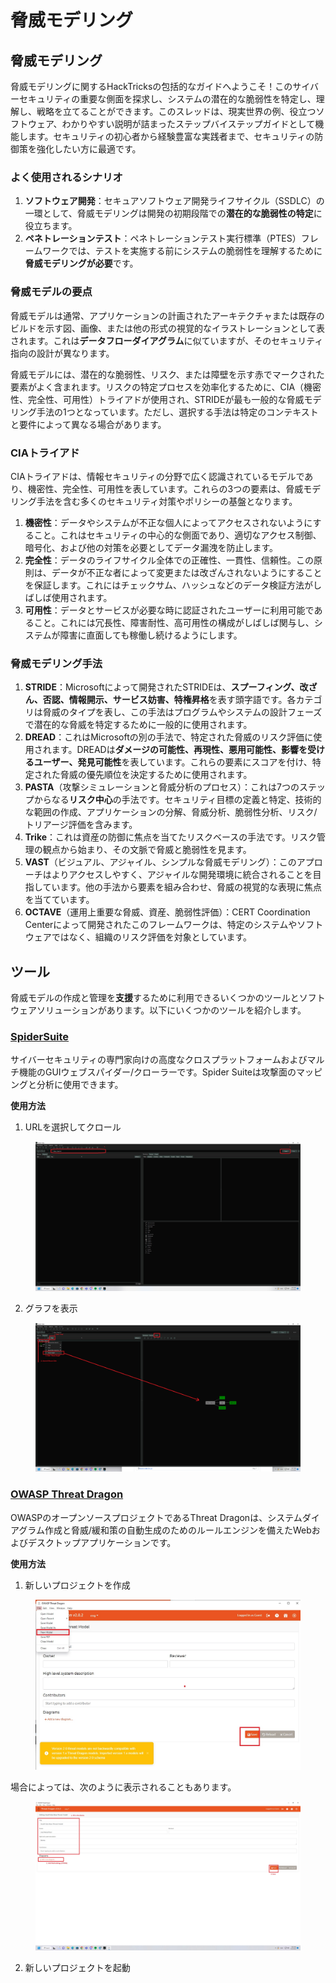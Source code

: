 # 脅威モデリング

## 脅威モデリング

脅威モデリングに関するHackTricksの包括的なガイドへようこそ！このサイバーセキュリティの重要な側面を探求し、システムの潜在的な脆弱性を特定し、理解し、戦略を立てることができます。このスレッドは、現実世界の例、役立つソフトウェア、わかりやすい説明が詰まったステップバイステップガイドとして機能します。セキュリティの初心者から経験豊富な実践者まで、セキュリティの防御策を強化したい方に最適です。

### よく使用されるシナリオ

1. **ソフトウェア開発**：セキュアソフトウェア開発ライフサイクル（SSDLC）の一環として、脅威モデリングは開発の初期段階での**潜在的な脆弱性の特定**に役立ちます。
2. **ペネトレーションテスト**：ペネトレーションテスト実行標準（PTES）フレームワークでは、テストを実施する前にシステムの脆弱性を理解するために**脅威モデリングが必要**です。

### 脅威モデルの要点

脅威モデルは通常、アプリケーションの計画されたアーキテクチャまたは既存のビルドを示す図、画像、または他の形式の視覚的なイラストレーションとして表されます。これは**データフローダイアグラム**に似ていますが、そのセキュリティ指向の設計が異なります。

脅威モデルには、潜在的な脆弱性、リスク、または障壁を示す赤でマークされた要素がよく含まれます。リスクの特定プロセスを効率化するために、CIA（機密性、完全性、可用性）トライアドが使用され、STRIDEが最も一般的な脅威モデリング手法の1つとなっています。ただし、選択する手法は特定のコンテキストと要件によって異なる場合があります。

### CIAトライアド

CIAトライアドは、情報セキュリティの分野で広く認識されているモデルであり、機密性、完全性、可用性を表しています。これらの3つの要素は、脅威モデリング手法を含む多くのセキュリティ対策やポリシーの基盤となります。

1. **機密性**：データやシステムが不正な個人によってアクセスされないようにすること。これはセキュリティの中心的な側面であり、適切なアクセス制御、暗号化、および他の対策を必要としてデータ漏洩を防止します。
2. **完全性**：データのライフサイクル全体での正確性、一貫性、信頼性。この原則は、データが不正な者によって変更または改ざんされないようにすることを保証します。これにはチェックサム、ハッシュなどのデータ検証方法がしばしば使用されます。
3. **可用性**：データとサービスが必要な時に認証されたユーザーに利用可能であること。これには冗長性、障害耐性、高可用性の構成がしばしば関与し、システムが障害に直面しても稼働し続けるようにします。

### 脅威モデリング手法

1. **STRIDE**：Microsoftによって開発されたSTRIDEは、**スプーフィング、改ざん、否認、情報開示、サービス妨害、特権昇格**を表す頭字語です。各カテゴリは脅威のタイプを表し、この手法はプログラムやシステムの設計フェーズで潜在的な脅威を特定するために一般的に使用されます。
2. **DREAD**：これはMicrosoftの別の手法で、特定された脅威のリスク評価に使用されます。DREADは**ダメージの可能性、再現性、悪用可能性、影響を受けるユーザー、発見可能性**を表しています。これらの要素にスコアを付け、特定された脅威の優先順位を決定するために使用されます。
3. **PASTA**（攻撃シミュレーションと脅威分析のプロセス）：これは7つのステップからなる**リスク中心**の手法です。セキュリティ目標の定義と特定、技術的な範囲の作成、アプリケーションの分解、脅威分析、脆弱性分析、リスク/トリアージ評価を含みます。
4. **Trike**：これは資産の防御に焦点を当てたリスクベースの手法です。リスク管理の観点から始まり、その文脈で脅威と脆弱性を見ます。
5. **VAST**（ビジュアル、アジャイル、シンプルな脅威モデリング）：このアプローチはよりアクセスしやすく、アジャイルな開発環境に統合されることを目指しています。他の手法から要素を組み合わせ、脅威の視覚的な表現に焦点を当てています。
6. **OCTAVE**（運用上重要な脅威、資産、脆弱性評価）：CERT Coordination Centerによって開発されたこのフレームワークは、特定のシステムやソフトウェアではなく、組織のリスク評価を対象としています。

## ツール

脅威モデルの作成と管理を**支援**するために利用できるいくつかのツールとソフトウェアソリューションがあります。以下にいくつかのツールを紹介します。

### [SpiderSuite](https://github.com/3nock/SpiderSuite)

サイバーセキュリティの専門家向けの高度なクロスプラットフォームおよびマルチ機能のGUIウェブスパイダー/クローラーです。Spider Suiteは攻撃面のマッピングと分析に使用できます。

**使用方法**

1. URLを選択してクロール

<figure><img src="../.gitbook/assets/threatmodel_spidersuite_1.png" alt=""><figcaption></figcaption></figure>

2. グラフを表示

<figure><img src="../.gitbook/assets/threatmodel_spidersuite_2.png" alt=""><figcaption></figcaption></figure>

### [OWASP Threat Dragon](https://github.com/OWASP/threat-dragon/releases)

OWASPのオープンソースプロジェクトであるThreat Dragonは、システムダイアグラム作成と脅威/緩和策の自動生成のためのルールエンジンを備えたWebおよびデスクトップアプリケーションです。

**使用方法**

1. 新しいプロジェクトを作成

<figure><img src="../.gitbook/assets/create_new_project_1.jpg" alt=""><figcaption></figcaption></figure>

場合によっては、次のように表示されることもあります。

<figure><img src="../.gitbook/assets/1_threatmodel_create_project.jpg" alt=""><figcaption></figcaption></figure>

2. 新しいプロジェクトを起動

<figure><img src="../.gitbook/assets/launch_new
### [Microsoft Threat Modeling Tool](https://aka.ms/threatmodelingtool)

これはMicrosoftの無料ツールであり、ソフトウェアプロジェクトの設計フェーズで脅威を見つけるのに役立ちます。STRIDEの方法論を使用しており、特にMicrosoftのスタックで開発している人に適しています。
